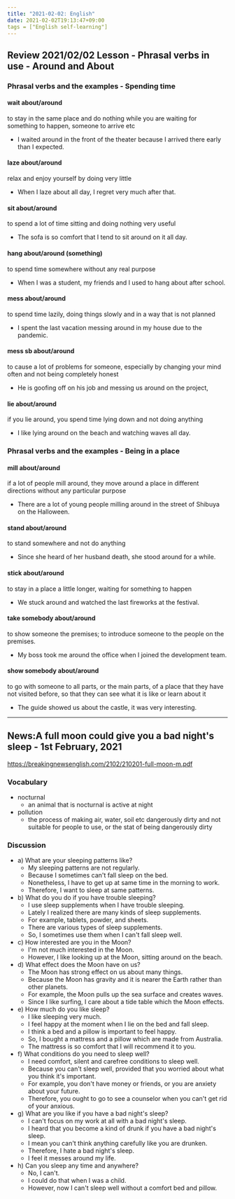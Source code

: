 ```yaml
---
title: "2021-02-02: English"
date: 2021-02-02T19:13:47+09:00
tags = ["English self-learning"]
---
```


## Review 2021/02/02 Lesson - Phrasal verbs in use - Around and About

### Phrasal verbs and the examples - Spending time
#### wait about/around
to stay in the same place and do nothing while you are waiting for something to happen, someone to arrive etc

* I waited around in the front of the theater because I arrived there early than I expected.

#### laze about/around
relax and enjoy yourself by doing very little

* When I laze about all day, I regret very much after that.

#### sit about/around
to spend a lot of time sitting and doing nothing very useful

* The sofa is so comfort that I tend to sit around on it all day.

#### hang about/around (something)
to spend time somewhere without any real purpose

* When I was a student, my friends and I used to hang about after school.

#### mess about/around
to spend time lazily, doing things slowly and in a way that is not planned

* I spent the last vacation messing around in my house due to the pandemic.

#### mess sb about/around
to cause a lot of problems for someone, especially by changing your mind often and not being completely honest

* He is goofing off on his job and messing us around on the project,

#### lie about/around
if you lie around, you spend time lying down and not doing anything

* I like lying around on the beach and watching waves all day.

### Phrasal verbs and the examples - Being in a place

#### mill about/around
if a lot of people mill around, they move around a place in different directions without any particular purpose

* There are a lot of young people milling around in the street of Shibuya on the Halloween.

#### stand about/around
to stand somewhere and not do anything

* Since she heard of her husband death, she stood around for a while.

#### stick about/around
to stay in a place a little longer, waiting for something to happen

* We stuck around and watched the last fireworks at the festival.

#### take somebody about/around
to show someone the premises; to introduce someone to the people on the premises.

* My boss took me around the office when I joined the development team.

#### show somebody about/around
to go with someone to all parts, or the main parts, of a place that they have not visited before, so that they can see what it is like or learn about it

* The guide showed us about the castle, it was very interesting.

- - -

## News:A full moon could give you a bad night's sleep - 1st February, 2021

https://breakingnewsenglish.com/2102/210201-full-moon-m.pdf

### Vocabulary

* nocturnal
  - an animal that is nocturnal is active at night
* pollution
  - the process of making air, water, soil etc dangerously dirty and not suitable for people to use, or the stat of being dangerously dirty

### Discussion

* a) What are your sleeping patterns like?
  - My sleeping patterns are not regularly.
  - Because I sometimes can't fall sleep on the bed.
  - Nonetheless, I have to get up at same time in the morning to work.
  - Therefore, I want to sleep at same patterns.
* b) What do you do if you have trouble sleeping?
  - I use sleep supplements when I have trouble sleeping.
  - Lately I realized there are many kinds of sleep supplements.
  - For example, tablets, powder, and sheets.
  - There are various types of sleep supplements.
  - So, I sometimes use them when I can't fall sleep well.
* c) How interested are you in the Moon?
  - I'm not much interested in the Moon.
  - However, I like looking up at the Moon, sitting around on the beach.
* d) What effect does the Moon have on us?
  - The Moon has strong effect on us about many things.
  - Because the Moon has gravity and it is nearer the Earth rather than other planets.
  - For example, the Moon pulls up the sea surface and creates waves.
  - Since I like surfing, I care about a tide table which the Moon effects.
* e) How much do you like sleep?
  - I like sleeping very much.
  - I feel happy at the moment when I lie on the bed and fall sleep.
  - I think a bed and a pillow is important to feel happy.
  - So, I bought a mattress and a pillow which are made from Australia.
  - The mattress is so comfort that I will recommend it to you.
* f) What conditions do you need to sleep well?
  - I need comfort, silent and carefree conditions to sleep well.
  - Because you can't sleep well, provided that you worried about what you think it's important.
  - For example, you don't have money or friends, or you are anxiety about your future.
  - Therefore, you ought to go to see a counselor when you can't get rid of your anxious.
* g) What are you like if you have a bad night's sleep?
  - I can't focus on my work at all with a bad night's sleep.  
  - I heard that you become a kind of drunk if you have a bad night's sleep.
  - I mean you can't think anything carefully like you are drunken.
  - Therefore, I hate a bad night's sleep.
  - I feel it messes around my life.
* h) Can you sleep any time and anywhere?
  - No, I can't.
  - I could do that when I was a child.
  - However, now I can't sleep well without a comfort bed and pillow.

